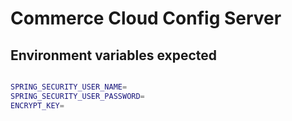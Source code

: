 # Commerce Cloud Config Server


## Environment variables expected

```bash

SPRING_SECURITY_USER_NAME=
SPRING_SECURITY_USER_PASSWORD=
ENCRYPT_KEY=

```